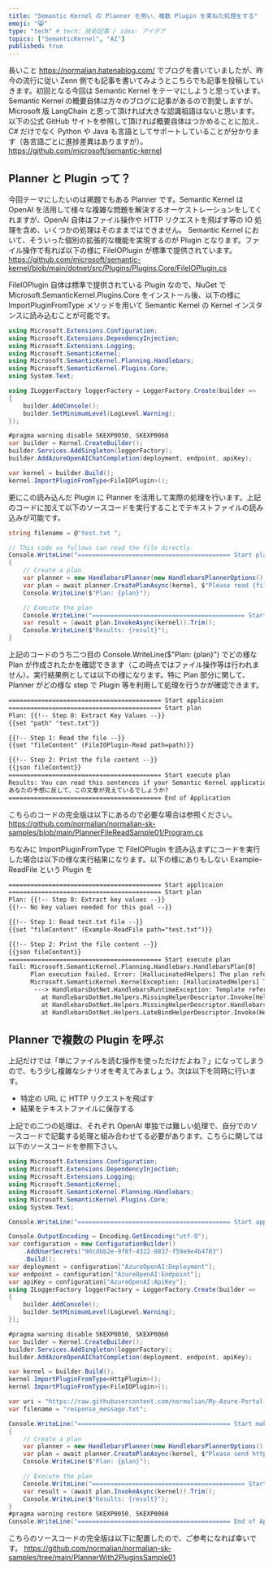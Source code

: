 ```yaml
---
title: "Semantic Kernel の Planner を用い、複数 Plugin を束ねた処理をする"
emoji: "😸"
type: "tech" # tech: 技術記事 / idea: アイデア
topics: ["SemanticKernel", "AI"]
published: true
---
```


長いこと https://normalian.hatenablog.com/ でブログを書いていましたが、昨今の流行に従い Zenn 側でも記事を書いてみようとこちらでも記事を投稿していきます。初回となる今回は Semantic Kernel をテーマにしようと思っています。
Semantic Kernel の概要自体は方々のブログに記事があるので割愛しますが、Microsoft 版 LangChain と思って頂ければ大きな認識祖語はないと思います。以下の公式 GitHub サイトを参照して頂ければ概要自体はつかめることに加え、C# だけでなく Python や Java も言語としてサポートしていることが分かります（各言語ごとに進捗差異はありますが）。
https://github.com/microsoft/semantic-kernel

## Planner と Plugin って？

今回テーマにしたいのは掲題でもある Planner です。Semantic Kernel は OpenAI を活用して様々な複雑な問題を解決するオーケストレーションをしてくれますが、OpenAI 自体はファイル操作や HTTP リクエストを飛ばす等の IO 処理を含め、いくつかの処理はそのままではできません。
Semantic Kernel において、そういった個別の拡張的な機能を実現するのが Plugin となります。ファイル操作で有れば以下の様に FileIOPlugin が標準で提供されています。
https://github.com/microsoft/semantic-kernel/blob/main/dotnet/src/Plugins/Plugins.Core/FileIOPlugin.cs

FileIOPlugin 自体は標準で提供されている Plugin なので、NuGet で Microsoft.SemanticKernel.Plugins.Core をインストール後、以下の様に ImportPluginFromType メソッドを用いて Semantic Kernel の Kernel インスタンスに読み込むことが可能です。
```csharp
using Microsoft.Extensions.Configuration;
using Microsoft.Extensions.DependencyInjection;
using Microsoft.Extensions.Logging;
using Microsoft.SemanticKernel;
using Microsoft.SemanticKernel.Planning.Handlebars;
using Microsoft.SemanticKernel.Plugins.Core;
using System.Text;

using ILoggerFactory loggerFactory = LoggerFactory.Create(builder =>
{
    builder.AddConsole();
    builder.SetMinimumLevel(LogLevel.Warning);
});

#pragma warning disable SKEXP0050, SKEXP0060
var builder = Kernel.CreateBuilder();
builder.Services.AddSingleton(loggerFactory);
builder.AddAzureOpenAIChatCompletion(deployment, endpoint, apiKey);

var kernel = builder.Build();
kernel.ImportPluginFromType<FileIOPlugin>();
```

更にこの読み込んだ Plugin に Planner を活用して実際の処理を行います。上記のコードに加えて以下のソースコードを実行することでテキストファイルの読み込みが可能です。

```csharp
string filename = @"test.txt ";

// This code as follows can read the file directly.
Console.WriteLine("========================================== Start plan");
{
    // Create a plan
    var planner = new HandlebarsPlanner(new HandlebarsPlannerOptions() { AllowLoops = true });
    var plan = await planner.CreatePlanAsync(kernel, $"Please read {filename} file on current directory");
    Console.WriteLine($"Plan: {plan}");

    // Execute the plan
    Console.WriteLine("========================================== Start execute plan");
    var result = (await plan.InvokeAsync(kernel)).Trim();
    Console.WriteLine($"Results: {result}");
}
```
上記のコードのうち二つ目の Console.WriteLine($"Plan: {plan}") でどの様な Plan が作成されたかを確認できます（この時点ではファイル操作等は行われません）。実行結果例としては以下の様になります。特に Plan 部分に関して、Planner がどの様な step で Plugin 等を利用して処理を行うかが確認できます。

```txt
========================================== Start applicaion
========================================== Start plan
Plan: {{!-- Step 0: Extract Key Values --}}
{{set "path" "test.txt"}}

{{!-- Step 1: Read the file --}}
{{set "fileContent" (FileIOPlugin-Read path=path)}}

{{!-- Step 2: Print the file content --}}
{{json fileContent}}
========================================== Start execute plan
Results: You can read this sentences if your Semantic Kernel application works well.
あなたの予想に反して、この文章が見えているでしょうか?
========================================== End of Application
```

こちらのコードの完全版は以下にあるので必要な場合は参照ください。
https://github.com/normalian/normalian-sk-samples/blob/main/PlannerFileReadSample01/Program.cs

ちなみに ImportPluginFromType で FileIOPlugin を読み込まずにコードを実行した場合は以下の様な実行結果になります。以下の様にありもしない Example-ReadFile という Plugin を
```txt
========================================== Start applicaion
========================================== Start plan
Plan: {{!-- Step 0: Extract key values --}}
{{!-- No key values needed for this goal --}}

{{!-- Step 1: Read test.txt file --}}
{{set "fileContent" (Example-ReadFile path="test.txt")}}

{{!-- Step 2: Print the file content --}}
{{json fileContent}}
========================================== Start execute plan
fail: Microsoft.SemanticKernel.Planning.Handlebars.HandlebarsPlan[0]
      Plan execution failed. Error: [HallucinatedHelpers] The plan references hallucinated helpers: Helper 'Example-ReadFile'
      Microsoft.SemanticKernel.KernelException: [HallucinatedHelpers] The plan references hallucinated helpers: Helper 'Example-ReadFile'
       ---> HandlebarsDotNet.HandlebarsRuntimeException: Template references a helper that cannot be resolved. Helper 'Example-ReadFile'
         at HandlebarsDotNet.Helpers.MissingHelperDescriptor.Invoke(HelperOptions& options, Context& context, Arguments& arguments)
         at HandlebarsDotNet.Helpers.MissingHelperDescriptor.HandlebarsDotNet.Helpers.IHelperDescriptor<HandlebarsDotNet.HelperOptions>.Invoke(HelperOptions& options, Context& context, Arguments& arguments)
         at HandlebarsDotNet.Helpers.LateBindHelperDescriptor.Invoke(HelperOptions& options, Context& context, Arguments& arguments)
```

## Planner で複数の Plugin を呼ぶ
上記だけでは「単にファイルを読む操作を使っただけだよね？」になってしまうので、もう少し複雑なシナリオを考えてみましょう。次は以下を同時に行います。
+ 特定の URL に HTTP リクエストを飛ばす
+ 結果をテキストファイルに保存する

上記での二つの処理は、それぞれ OpenAI 単独では難しい処理で、自分でのソースコードで記載する処理と組み合わせてる必要があります。こちらに関しては以下のソースコードを参照下さい。
```csharp
using Microsoft.Extensions.Configuration;
using Microsoft.Extensions.DependencyInjection;
using Microsoft.Extensions.Logging;
using Microsoft.SemanticKernel;
using Microsoft.SemanticKernel.Planning.Handlebars;
using Microsoft.SemanticKernel.Plugins.Core;
using System.Text;

Console.WriteLine("========================================== Start applicaion");

Console.OutputEncoding = Encoding.GetEncoding("utf-8");
var configuration = new ConfigurationBuilder()
    .AddUserSecrets("90cdbb2e-9f8f-4322-8837-f59e9e4b4703")
    .Build();
var deployment = configuration["AzureOpenAI:Deployment"];
var endpoint = configuration["AzureOpenAI:Endpoint"];
var apiKey = configuration["AzureOpenAI:ApiKey"];
using ILoggerFactory loggerFactory = LoggerFactory.Create(builder =>
{
    builder.AddConsole();
    builder.SetMinimumLevel(LogLevel.Warning);
});

#pragma warning disable SKEXP0050, SKEXP0060
var builder = Kernel.CreateBuilder();
builder.Services.AddSingleton(loggerFactory);
builder.AddAzureOpenAIChatCompletion(deployment, endpoint, apiKey);

var kernel = builder.Build();
kernel.ImportPluginFromType<HttpPlugin>();
kernel.ImportPluginFromType<FileIOPlugin>();

var uri = "https://raw.githubusercontent.com/normalian/My-Azure-Portal-ChromeExtension/master/README.md";
var filename = "response_message.txt";

Console.WriteLine("========================================== Start make plan");
{
    // Create a plan
    var planner = new HandlebarsPlanner(new HandlebarsPlannerOptions() { AllowLoops = true });
    var plan = await planner.CreatePlanAsync(kernel, $"Please send http request to {uri} and save the response as {filename} file on current directory.");
    Console.WriteLine($"Plan: {plan}");

    // Execute the plan
    Console.WriteLine("========================================== Start execute plan");
    var result = (await plan.InvokeAsync(kernel)).Trim();
    Console.WriteLine($"Results: {result}");
}
#pragma warning restore SKEXP0050, SKEXP0060
Console.WriteLine("========================================== End of Application ");
```

こちらのソースコードの完全版は以下に配置したので、ご参考になれば幸いです。
https://github.com/normalian/normalian-sk-samples/tree/main/PlannerWith2PluginsSample01

